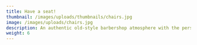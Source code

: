 ```yaml
---
title: Have a seat!
thumbnail: /images/uploads/thumbnails/chairs.jpg
image: /images/uploads/chairs.jpg
description: An authentic old-style barbershop atmosphere with the personal, friendly service you'd expect!
weight: 6
---
```



